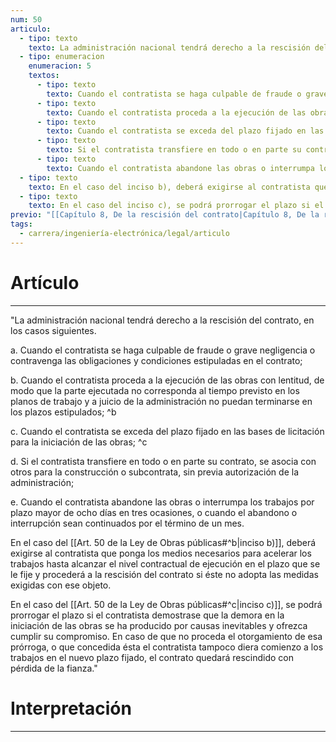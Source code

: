 ```yaml
---
num: 50
articulo:
  - tipo: texto
    texto: La administración nacional tendrá derecho a la rescisión del contrato, en los casos siguientes.
  - tipo: enumeracion
    enumeracion: 5
    textos:
      - tipo: texto
        texto: Cuando el contratista se haga culpable de fraude o grave negligencia o contravenga las obligaciones y condiciones estipuladas en el contrato;
      - tipo: texto
        texto: Cuando el contratista proceda a la ejecución de las obras con lentitud, de modo que la parte ejecutada no corresponda al tiempo previsto en los planos de trabajo y a juicio de la administración no puedan terminarse en los plazos estipulados;
      - tipo: texto
        texto: Cuando el contratista se exceda del plazo fijado en las bases de licitación para la iniciación de las obras;
      - tipo: texto
        texto: Si el contratista transfiere en todo o en parte su contrato, se asocia con otros para la construcción o subcontrata, sin previa autorización de la administración;
      - tipo: texto
        texto: Cuando el contratista abandone las obras o interrumpa los trabajos por plazo mayor de ocho días en tres ocasiones, o cuando el abandono o interrupción sean continuados por el término de un mes.
  - tipo: texto
    texto: En el caso del inciso b), deberá exigirse al contratista que ponga los medios necesarios para acelerar los trabajos hasta alcanzar el nivel contractual de ejecución en el plazo que se le fije y procederá a la rescisión del contrato si éste no adopta las medidas exigidas con ese objeto.
  - tipo: texto
    texto: En el caso del inciso c), se podrá prorrogar el plazo si el contratista demostrase que la demora en la iniciación de las obras se ha producido por causas inevitables y ofrezca cumplir su compromiso. En caso de que no proceda el otorgamiento de esa prórroga, o que concedida ésta el contratista tampoco diera comienzo a los trabajos en el nuevo plazo fijado, el contrato quedará rescindido con pérdida de la fianza.
previo: "[[Capítulo 8, De la rescisión del contrato|Capítulo 8, De la rescisión del contrato]]"
tags:
  - carrera/ingeniería-electrónica/legal/articulo
---
```

# Artículo
---
"La administración nacional tendrá derecho a la rescisión del contrato, en los casos siguientes.

 a. Cuando el contratista se haga culpable de fraude o grave negligencia o contravenga las obligaciones y condiciones estipuladas en el contrato;
 
 b. Cuando el contratista proceda a la ejecución de las obras con lentitud, de modo que la parte ejecutada no corresponda al tiempo previsto en los planos de trabajo y a juicio de la administración no puedan terminarse en los plazos estipulados; ^b
 
 c. Cuando el contratista se exceda del plazo fijado en las bases de licitación para la iniciación de las obras; ^c
 
 d. Si el contratista transfiere en todo o en parte su contrato, se asocia con otros para la construcción o subcontrata, sin previa autorización de la administración;
 
 e. Cuando el contratista abandone las obras o interrumpa los trabajos por plazo mayor de ocho días en tres ocasiones, o cuando el abandono o interrupción sean continuados por el término de un mes.

En el caso del [[Art. 50 de la Ley de Obras públicas#^b|inciso b)]], deberá exigirse al contratista que ponga los medios necesarios para acelerar los trabajos hasta alcanzar el nivel contractual de ejecución en el plazo que se le fije y procederá a la rescisión del contrato si éste no adopta las medidas exigidas con ese objeto.

En el caso del [[Art. 50 de la Ley de Obras públicas#^c|inciso c)]], se podrá prorrogar el plazo si el contratista demostrase que la demora en la iniciación de las obras se ha producido por causas inevitables y ofrezca cumplir su compromiso. En caso de que no proceda el otorgamiento de esa prórroga, o que concedida ésta el contratista tampoco diera comienzo a los trabajos en el nuevo plazo fijado, el contrato quedará rescindido con pérdida de la fianza."

# Interpretación
---
